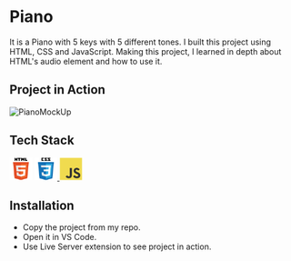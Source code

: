 # Piano
It is a Piano with 5 keys with 5 different tones. I built this project using HTML, CSS and JavaScript. Making this project, I learned in depth about HTML's audio element and how to use it.

## Project in Action
![PianoMockUp](https://user-images.githubusercontent.com/94173127/185524150-f94b56c2-4ede-456e-a4ba-0a74aeababdf.gif)

## Tech Stack

<p align="left"> <img src="https://raw.githubusercontent.com/devicons/devicon/master/icons/html5/html5-original-wordmark.svg" alt="html5" width="40" height="40"/> </a> <a href="https://www.w3schools.com/css/" target="_blank" rel="noreferrer"> <img src="https://raw.githubusercontent.com/devicons/devicon/master/icons/css3/css3-original-wordmark.svg" alt="css3" width="40" height="40"/> </a> <a href="https://www.w3.org/html/" target="_blank" rel="noreferrer"> <a href="https://developer.mozilla.org/en-US/docs/Web/JavaScript" target="_blank" rel="noreferrer"> <img src="https://raw.githubusercontent.com/devicons/devicon/master/icons/javascript/javascript-original.svg" alt="javascript" width="40" height="40"/> </a> </p>

## Installation

* Copy the project from my repo.
* Open it in VS Code.
* Use Live Server extension to see project in action.

